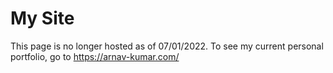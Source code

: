 # My Site

This page is no longer hosted as of 07/01/2022. 
To see my current personal portfolio, go to https://arnav-kumar.com/
